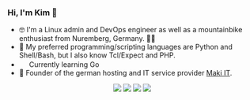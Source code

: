 ### Hi, I'm Kim 👋

- 🤓 I'm a Linux admin and DevOps engineer as well as a mountainbike enthusiast from Nuremberg, Germany. 🚵‍♂️
- 💙 My preferred programming/scripting languages are Python and Shell/Bash, but I also know Tcl/Expect and PHP.
- <img src="https://pkg.go.dev/static/shared/icon/favicon.ico" height="16px"> Currently learning Go
- 🍣 Founder of the german hosting and IT service provider [Maki IT](https://github.com/Maki-IT).

<div align="center">
  
[![](https://img.shields.io/badge/email-kim%40drechsel.xyz-blue?logo=appveyor)](mailto:kim@drechsel.xyz)
[![](https://img.shields.io/badge/blog-drechsel.xyz-blue?logo=appveyor)](https://drechsel.xyz)
[![](https://img.shields.io/badge/linkedin-find%20me%20on%20LinkedIn-blue?logo=appveyor)](https://www.linkedin.com/in/%F0%9F%91%BE-kim-oliver-drechsel-870236277/)
[![](https://img.shields.io/badge/xing-find%20me%20on%20XING-blue?logo=appveyor)](https://www.xing.com/profile/KimOliver_Drechsel)

</div>
